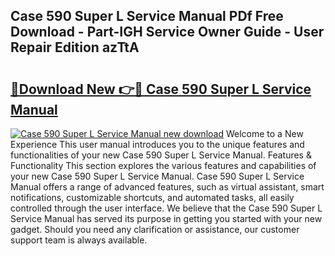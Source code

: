 ## Case 590 Super L Service Manual PDf Free Download - Part-IGH Service Owner Guide - User Repair Edition azTtA

# <h2><a href="http://bc14824.oget.top/?id=Case+590+Super+L+Service+Manual">🔗Download New 👉🔴 Case 590 Super L Service Manual</a></h2>

[![Case 590 Super L Service Manual new download](https://i.imgur.com/5g1atiW.png)](http://bc14824.oget.top/?id=Case+590+Super+L+Service+Manual)
Welcome to a New Experience This user manual introduces you to the unique features and functionalities of your new Case 590 Super L Service Manual. Features & Functionality This section explores the various features and capabilities of your new Case 590 Super L Service Manual. Case 590 Super L Service Manual offers a range of advanced features, such as virtual assistant, smart notifications, customizable shortcuts, and automated tasks, all easily controlled through the user interface. We believe that the Case 590 Super L Service Manual has served its purpose in getting you started with your new gadget. Should you need any clarification or assistance, our customer support team is always available.
